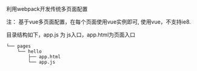利用webpack开发传统多页面配置

注： 基于vue多页面配置，在每个页面使用vue实例即可, 使用vue，不支持ie8.

目录结构如下，app.js 为 js入口，app.html为页面入口
```
└── pages
    └── hello
        ├── app.html
        └── app.js
```